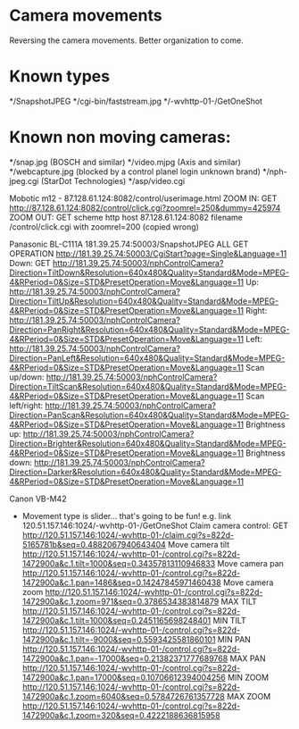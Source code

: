 # Camera movements
Reversing the camera movements. Better organization to come.

# Known types
*/SnapshotJPEG
*/cgi-bin/faststream.jpg
*/-wvhttp-01-/GetOneShot

# Known non moving cameras:
*/snap.jpg (BOSCH and similar)
*/video.mjpg (Axis and similar)
*/webcapture.jpg (blocked by a control planel login unknown brand)
*/nph-jpeg.cgi (StarDot Technologies)
*/asp/video.cgi

Mobotic m12 - 87.128.61.124:8082/control/userimage.html
ZOOM IN:
GET http://87.128.61.124:8082/control/click.cgi?zoomrel=250&dummy=425974
ZOOM OUT:
GET	
scheme
	http
host
	87.128.61.124:8082
filename
	/control/click.cgi with zoomrel=200 (copied wrong)

Panasonic BL-C111A 
181.39.25.74:50003/SnapshotJPEG ALL GET OPERATION
http://181.39.25.74:50003/CgiStart?page=Single&Language=11
Down: GET http://181.39.25.74:50003/nphControlCamera?Direction=TiltDown&Resolution=640x480&Quality=Standard&Mode=MPEG-4&RPeriod=0&Size=STD&PresetOperation=Move&Language=11
Up: http://181.39.25.74:50003/nphControlCamera?Direction=TiltUp&Resolution=640x480&Quality=Standard&Mode=MPEG-4&RPeriod=0&Size=STD&PresetOperation=Move&Language=11
Right: http://181.39.25.74:50003/nphControlCamera?Direction=PanRight&Resolution=640x480&Quality=Standard&Mode=MPEG-4&RPeriod=0&Size=STD&PresetOperation=Move&Language=11
Left: http://181.39.25.74:50003/nphControlCamera?Direction=PanLeft&Resolution=640x480&Quality=Standard&Mode=MPEG-4&RPeriod=0&Size=STD&PresetOperation=Move&Language=11
Scan up/down: http://181.39.25.74:50003/nphControlCamera?Direction=TiltScan&Resolution=640x480&Quality=Standard&Mode=MPEG-4&RPeriod=0&Size=STD&PresetOperation=Move&Language=11
Scan left/right: http://181.39.25.74:50003/nphControlCamera?Direction=PanScan&Resolution=640x480&Quality=Standard&Mode=MPEG-4&RPeriod=0&Size=STD&PresetOperation=Move&Language=11
Brightness up: http://181.39.25.74:50003/nphControlCamera?Direction=Brighter&Resolution=640x480&Quality=Standard&Mode=MPEG-4&RPeriod=0&Size=STD&PresetOperation=Move&Language=11
Brightness down: http://181.39.25.74:50003/nphControlCamera?Direction=Darker&Resolution=640x480&Quality=Standard&Mode=MPEG-4&RPeriod=0&Size=STD&PresetOperation=Move&Language=11

Canon VB-M42
* Movement type is slider... that's going to be fun!
e.g. link 120.51.157.146:1024/-wvhttp-01-/GetOneShot
Claim camera control: GET http://120.51.157.146:1024/-wvhttp-01-/claim.cgi?s=822d-5165781b&seq=0.4882067940643404
Move camera tilt http://120.51.157.146:1024/-wvhttp-01-/control.cgi?s=822d-1472900a&c.1.tilt=1000&seq=0.34357813110946833
Move camera pan http://120.51.157.146:1024/-wvhttp-01-/control.cgi?s=822d-1472900a&c.1.pan=1486&seq=0.14247845971460438
Move camera zoom http://120.51.157.146:1024/-wvhttp-01-/control.cgi?s=822d-1472900a&c.1.zoom=971&seq=0.3786534383814879
MAX TILT http://120.51.157.146:1024/-wvhttp-01-/control.cgi?s=822d-1472900a&c.1.tilt=1000&seq=0.2451165698248401
MIN TILT http://120.51.157.146:1024/-wvhttp-01-/control.cgi?s=822d-1472900a&c.1.tilt=-9000&seq=0.5593425581860101
MIN PAN http://120.51.157.146:1024/-wvhttp-01-/control.cgi?s=822d-1472900a&c.1.pan=-17000&seq=0.21382371777689768
MAX PAN http://120.51.157.146:1024/-wvhttp-01-/control.cgi?s=822d-1472900a&c.1.pan=17000&seq=0.10706612394004256
MIN ZOOM http://120.51.157.146:1024/-wvhttp-01-/control.cgi?s=822d-1472900a&c.1.zoom=6040&seq=0.5784726761357728
MAX ZOOM http://120.51.157.146:1024/-wvhttp-01-/control.cgi?s=822d-1472900a&c.1.zoom=320&seq=0.4222188636815958